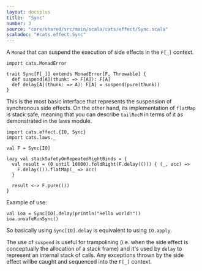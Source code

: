 ```yaml
---
layout: docsplus
title:  "Sync"
number: 3
source: "core/shared/src/main/scala/cats/effect/Sync.scala"
scaladoc: "#cats.effect.Sync"
---
```


A `Monad` that can suspend the execution of side effects in the `F[_]` context.

```tut:book:silent
import cats.MonadError

trait Sync[F[_]] extends MonadError[F, Throwable] {
  def suspend[A](thunk: => F[A]): F[A]
  def delay[A](thunk: => A): F[A] = suspend(pure(thunk))
}
```

This is the most basic interface that represents the suspension of synchronous side effects. On the other hand, its implementation of `flatMap` is stack safe, meaning that you can describe `tailRecM` in terms of it as demonstrated in the laws module.

```tut:book
import cats.effect.{IO, Sync}
import cats.laws._

val F = Sync[IO]

lazy val stackSafetyOnRepeatedRightBinds = {
  val result = (0 until 10000).foldRight(F.delay(())) { (_, acc) =>
    F.delay(()).flatMap(_ => acc)
  }

  result <-> F.pure(())
}
```

Example of use:

```tut:book
val ioa = Sync[IO].delay(println("Hello world!"))
ioa.unsafeRunSync()
```

So basically using `Sync[IO].delay` is equivalent to using `IO.apply`.

The use of `suspend` is useful for trampolining (i.e. when the side effect is conceptually the allocation of a stack frame) and it's used by `delay` to represent an internal stack of calls. Any exceptions thrown by the side effect willbe caught and sequenced into the `F[_]` context.
